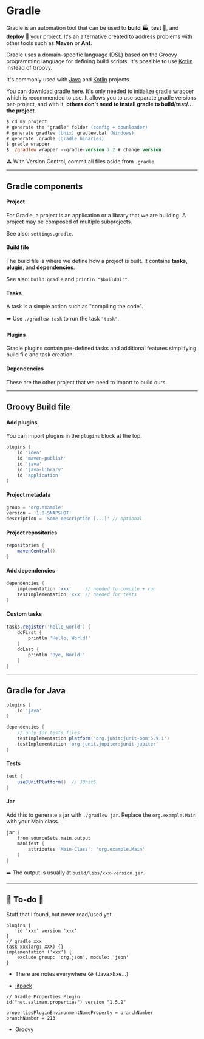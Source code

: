 # Gradle

<div class="row row-cols-md-2"><div>

Gradle is an automation tool that can be used to **build** 🏭, **test** 🧪, and **deploy** 🚀 your project. It's an alternative created to address problems with other tools such as **Maven** or **Ant**.

Gradle uses a domain-specific language (DSL) based on the Groovy programming language for defining build scripts. It's possible to use [Kotlin](/programming-languages/high-level/oo/kotlin/index.md) instead of Groovy. 

It's commonly used with [Java](/programming-languages/high-level/oo/java/_general/index.md) and [Kotlin](/programming-languages/high-level/oo/kotlin/index.md) projects.
</div><div>

You can [download gradle here](https://gradle.org/releases/). It's only needed to initialize [gradle wrapper](https://docs.gradle.org/current/userguide/gradle_wrapper.html) which is recommended to use. It allows you to use separate gradle versions per-project, and with it, **others don't need to install gradle to build/test/... the project**.

```ps
$ cd my_project
# generate the "gradle" folder (config + downloader)
# generate gradlew (Unix) gradlew.bat (Windows)
# generate .gradle (gradle binaries)
$ gradle wrapper
$ ./gradlew wrapper --gradle-version 7.2 # change version
```

⚠️ With Version Control, commit all files aside from `.gradle`.
</div></div>

<hr class="sep-both">

## Gradle components

<div class="row row-cols-md-2"><div>

#### Project

For Gradle, a project is an application or a library that we are building. A project may be composed of multiple subprojects.

See also: `settings.gradle`.

#### Build file

The build file is where we define how a project is built. It contains **tasks**, **plugin**, and **dependencies**.

See also: `build.gradle` and `println "$buildDir"`.
</div><div>

#### Tasks

A task is a simple action such as "compiling the code".

➡️ Use `./gradlew task` to run the task `"task"`.

#### Plugins

Gradle plugins contain pre-defined tasks and additional features simplifying build file and task creation.

#### Dependencies

These are the other project that we need to import to build ours.
</div></div>

<hr class="sep-both">

## Groovy Build file

<div class="row row-cols-md-2"><div>

#### Add plugins

You can import plugins in the `plugins` block at the top.

```groovy
plugins {
    id 'idea'
    id 'maven-publish'
    id 'java'
    id 'java-library'
    id 'application'
}
```

#### Project metadata

```groovy
group = 'org.example'
version = '1.0-SNAPSHOT'
description = 'Some description [...]' // optional
```

#### Project repositories

```groovy
repositories {
    mavenCentral()
}
```
</div><div>

#### Add dependencies

```groovy
dependencies {
    implementation 'xxx'     // needed to compile + run
    testImplementation 'xxx' // needed for tests
}
```

#### Custom tasks

```groovy
tasks.register('hello_world') {
    doFirst {
        println 'Hello, World!'
    }
    doLast {
        println 'Bye, World!'
    }
}
```
</div></div>

<hr class="sep-both">

## Gradle for Java

<div class="row row-cols-md-2"><div>

```groovy
plugins {
    id 'java'
}
```

```groovy
dependencies {
    // only for tests files
    testImplementation platform('org.junit:junit-bom:5.9.1')
    testImplementation 'org.junit.jupiter:junit-jupiter'
}
```
</div><div>

#### Tests

```groovy
test {
    useJUnitPlatform()  // JUnit5
}
```

#### Jar

Add this to generate a jar with `./gradlew jar`. Replace the `org.example.Main` with your Main class.

```groovy
jar {
    from sourceSets.main.output
    manifest {
        attributes 'Main-Class': 'org.example.Main'
    }
}
```

➡️ The output is usually at `build/libs/xxx-version.jar`.
</div></div>

<hr class="sep-both">

## 👻 To-do 👻

Stuff that I found, but never read/used yet.

<div class="row row-cols-md-2"><div>

```
plugins {
    id 'xxx' version 'xxx'
}
// gradle xxx
task xxx(arg: XXX) {}
implementation ('xxx') {
    exclude group: 'org.json', module: 'json'
}
```

* There are notes everywhere 😭 (Java>Exe...)

</div><div>

* [jitpack](https://jitpack.io/)

```
// Gradle Properties Plugin
id("net.saliman.properties") version "1.5.2"

propertiesPluginEnvironmentNameProperty = branchNumber
branchNumber = 213
```

* Groovy
</div></div>